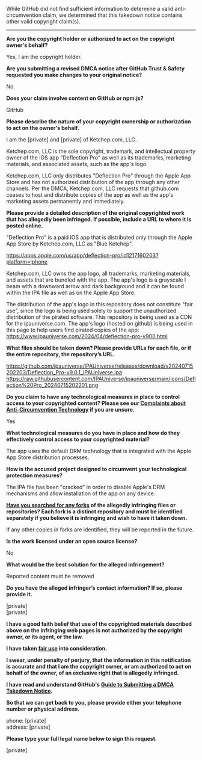 While GitHub did not find sufficient information to determine a valid anti-circumvention claim, we determined that this takedown notice contains other valid copyright claim(s).

---

**Are you the copyright holder or authorized to act on the copyright owner's behalf?**

Yes, I am the copyright holder.

**Are you submitting a revised DMCA notice after GitHub Trust & Safety requested you make changes to your original notice?**

No

**Does your claim involve content on GitHub or npm.js?**

GitHub

**Please describe the nature of your copyright ownership or authorization to act on the owner's behalf.**

I am the [private] and [private] of Ketchep.com, LLC.

Ketchep.com, LLC is the sole copyright, trademark, and intellectual property owner of the iOS app "Deflection Pro" as well as its trademarks, marketing materials, and associated assets, such as the app's logo.

Ketchep.com, LLC only distributes "Deflection Pro" through the Apple App Store and has not authorized distribution of the app through any other channels. Per the DMCA, Ketchep.com, LLC requests that github.com ceases to host and distribute copies of the app as well as the app's marketing assets permanently and immediately.

**Please provide a detailed description of the original copyrighted work that has allegedly been infringed. If possible, include a URL to where it is posted online.**

"Deflection Pro" is a paid iOS app that is distributed only through the Apple App Store by Ketchep.com, LLC as "Blue Ketchep".

https://apps.apple.com/us/app/deflection-pro/id1217160203?platform=iphone

Ketchep.com, LLC owns the app logo, all trademarks, marketing materials, and assets that are bundled with the app. The app's logo is a grayscale I beam with a downward arrow and dark background and it can be found within the IPA file as well as on the Apple App Store.

The distribution of the app's logo in this repository does not constitute "fair use", since the logo is being used solely to support the unauthorized distribution of the pirated software. This repository is being used as a CDN for the ipauniverse.com. The app's logo (hosted on github) is being used in this page to help users find pirated copies of the app: https://www.ipauniverse.com/2024/04/deflection-pro-v900.html

**What files should be taken down? Please provide URLs for each file, or if the entire repository, the repository’s URL.**

https://github.com/ipauniverse/IPAUniverse/releases/download/v20240715202203/Deflection_Pro-v9.0.1_IPAUniverse.ipa  
https://raw.githubusercontent.com/IPAUniverse/ipauniverse/main/icons/Deflection%20Pro_20240715202201.png

**Do you claim to have any technological measures in place to control access to your copyrighted content? Please see our <a href="https://docs.github.com/articles/guide-to-submitting-a-dmca-takedown-notice#complaints-about-anti-circumvention-technology">Complaints about Anti-Circumvention Technology</a> if you are unsure.**

Yes

**What technological measures do you have in place and how do they effectively control access to your copyrighted material?**

The app uses the default DRM technology that is integrated with the Apple App Store distribution processes.

**How is the accused project designed to circumvent your technological protection measures?**

The IPA file has been "cracked" in order to disable Apple's DRM mechanisms and allow installation of the app on any device.

**<a href="https://docs.github.com/articles/dmca-takedown-policy#b-what-about-forks-or-whats-a-fork">Have you searched for any forks</a> of the allegedly infringing files or repositories? Each fork is a distinct repository and must be identified separately if you believe it is infringing and wish to have it taken down.**

If any other copies in forks are identified, they will be reported in the future.

**Is the work licensed under an open source license?**

No

**What would be the best solution for the alleged infringement?**

Reported content must be removed

**Do you have the alleged infringer’s contact information? If so, please provide it.**

[private]  
[private]  

**I have a good faith belief that use of the copyrighted materials described above on the infringing web pages is not authorized by the copyright owner, or its agent, or the law.**

**I have taken <a href="https://www.lumendatabase.org/topics/22">fair use</a> into consideration.**

**I swear, under penalty of perjury, that the information in this notification is accurate and that I am the copyright owner, or am authorized to act on behalf of the owner, of an exclusive right that is allegedly infringed.**

**I have read and understand GitHub's <a href="https://docs.github.com/articles/guide-to-submitting-a-dmca-takedown-notice/">Guide to Submitting a DMCA Takedown Notice</a>.**

**So that we can get back to you, please provide either your telephone number or physical address.**

phone: [private]  
address: [private]  

**Please type your full legal name below to sign this request.**

[private]  
